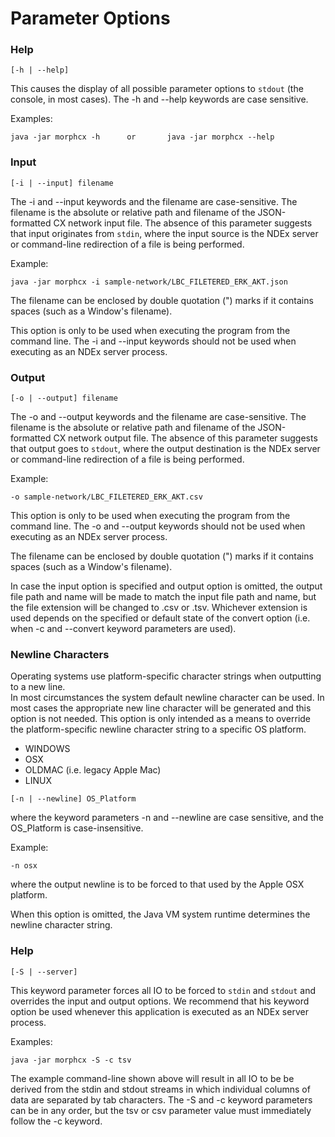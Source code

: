# Parameter Options

### Help

```text
[-h | --help]
```
This causes the display of all possible parameter options to `stdout` (the console, in most cases).
The -h and --help keywords are case sensitive. 

Examples:
```text
java -jar morphcx -h      or       java -jar morphcx --help
```

### Input

```text
[-i | --input] filename
```
The -i and --input keywords and the filename are case-sensitive. The filename is the absolute or 
relative path and filename of the JSON-formatted CX network input file. The absence of this
parameter suggests that input originates from `stdin`, where the input source is the NDEx
server or command-line redirection of a file is being performed.

Example:
```text
java -jar morphcx -i sample-network/LBC_FILETERED_ERK_AKT.json
```

The filename can be enclosed by double quotation (") marks if it contains spaces (such as a Window's filename).

This option is only to be used when executing the program from the
command line. The -i and --input keywords should not be used when executing as an
NDEx server process.

### Output

```text
[-o | --output] filename
```
The -o and --output keywords and the filename are case-sensitive. The filename is the absolute or 
relative path and filename of the JSON-formatted CX network output file. The absence of this
parameter suggests that output goes to `stdout`, where the output destination is the NDEx
server or command-line redirection of a file is being performed.

Example:
```text
-o sample-network/LBC_FILETERED_ERK_AKT.csv
```
This option is only to be used when executing the program from the
command line. The -o and --output keywords should not be used when executing as an
NDEx server process.

The filename can be enclosed by double quotation (") marks if it contains spaces (such as a Window's filename).

In case the input option is specified and output option is
omitted, the output file path and name will be made to match 
the input file path and name, but the file extension will be
changed to .csv or .tsv. Whichever extension is used depends on the specified or 
default state of the convert option (i.e. when -c and --convert keyword parameters 
are used).

### Newline Characters
Operating systems use platform-specific character strings when outputting to a new line.  
In most circumstances the system default newline character can be used. In most cases the
appropriate new line character will be generated and this option is not needed.  This option 
is only intended as a means to override the platform-specific newline character string to 
a specific OS platform.

* WINDOWS
* OSX
* OLDMAC (i.e. legacy Apple Mac)
* LINUX

```text
[-n | --newline] OS_Platform
```
where the keyword parameters -n and --newline are case sensitive, and the OS_Platform is case-insensitive.

Example:
```text
-n osx
```
where the output newline is to be forced to that used by the Apple OSX platform.

When this option is omitted, the Java VM system runtime determines the newline character string.

### Help

```text
[-S | --server]
```
This keyword parameter forces all IO to be forced to `stdin` and `stdout` and overrides the input and output
options.  We recommend that his keyword option be used whenever this application is executed as an NDEx server
process. 

Examples:
```text
java -jar morphcx -S -c tsv
```
The example command-line shown above will result in all IO to be be derived from the stdin and stdout streams in which
individual columns of data are separated by tab characters.  The -S and -c keyword parameters can be in any order, but
the tsv or csv parameter value must immediately follow the -c keyword.
